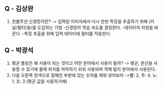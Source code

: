 ## Q - 김상완
1) 컨볼루션 신경망이란?
   -> 입력된 이미지에서 다시 한번 특징을 추출하기 위해 (커널/필터)을/를 도입하는 기법
-신경망의 학습 속도를 결정한다.
-데이터의 차원을 바꾼다.
-특징 추출을 위해 입력 데이터에 필터를 적용한다.

## Q - 박광석
1) 평균 폴링은 왜 사용이 되는 것이고 어떤 분야에서 사용이 될까?
   -> 평균, 분산을 사용할 수 있기에 물체 위치를 파악하기 쉬워 사용되며 객체 탐지 분야에서 사용된다.
2) 다음 오른쪽 흰색으로 칠해진 부분에 있는 숫자를 채워 넣어보자
   ->빨: 2, 주: 4, 노: 1, 초: 3 (평균 값을 사용하기에)
